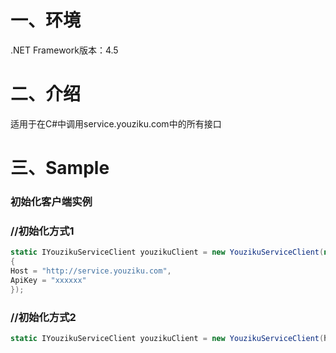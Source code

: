 # 一、环境
.NET Framework版本：4.5

# 二、介绍

适用于在C#中调用service.youziku.com中的所有接口

# 三、Sample
### 初始化客户端实例
     
  
### //初始化方式1
```csharp
static IYouzikuServiceClient youzikuClient = new YouzikuServiceClient(new YouzikuConfig()
{
Host = "http://service.youziku.com",
ApiKey = "xxxxxx"
});

```
### //初始化方式2
```csharp 
static IYouzikuServiceClient youzikuClient = new YouzikuServiceClient(host: "http://service.youziku.com", apiKey: "xxxxxx");
```

